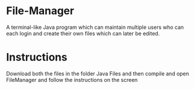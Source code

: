 # File-Manager
A terminal-like Java program which can maintain multiple users who can each login and create their own files which can later be edited.

# Instructions
Download both the files in the folder Java Files and then compile and open FileManager and follow the instructions on the screen
